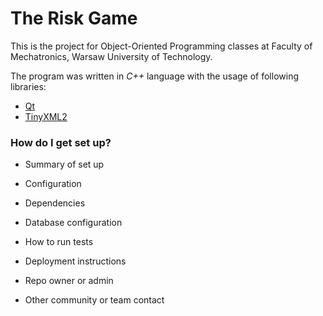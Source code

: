 # The Risk Game

This is the project for Object-Oriented Programming classes at Faculty of Mechatronics, Warsaw University of Technology.

The program was written in *C++* language with the usage of following libraries:

* [Qt](https://www.qt.io/)
* [TinyXML2](http://www.grinninglizard.com/tinyxml2/index.html)
### How do I get set up? ###

* Summary of set up
* Configuration
* Dependencies
* Database configuration
* How to run tests
* Deployment instructions

* Repo owner or admin
* Other community or team contact